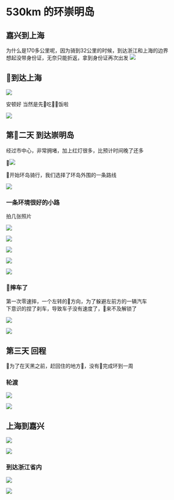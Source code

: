 # 530km 的环崇明岛
## 嘉兴到上海
为什么是170多公里呢，因为骑到32公里的时候，到达浙江和上海的边界<br>
想起没带身份证，无奈只能折返，拿到身份证再次出发
![](https://riverluooo.oss-cn-beijing.aliyuncs.com/img/20181014225054.jpeg)
## 到达上海
![](https://riverluooo.oss-cn-beijing.aliyuncs.com/img/20181014230313.jpeg)

安顿好 当然是先吃饭啦

![](https://riverluooo.oss-cn-beijing.aliyuncs.com/img/20181014230434.jpeg)

## 第二天 到达崇明岛
经过市中心，非常拥堵，加上红灯很多，比预计时间晚了还多

![](https://riverluooo.oss-cn-beijing.aliyuncs.com/img/20181015122112.jpeg)

开始环岛骑行，我们选择了环岛外围的一条路线

![](https://riverluooo.oss-cn-beijing.aliyuncs.com/img/20181015122419.jpeg)
### 一条环境很好的小路
拍几张照片

![](https://riverluooo.oss-cn-beijing.aliyuncs.com/img/20181015122728.jpeg)

![](https://riverluooo.oss-cn-beijing.aliyuncs.com/img/20181015122742.jpeg)

![](https://riverluooo.oss-cn-beijing.aliyuncs.com/img/20181015122805.jpeg)

![](https://riverluooo.oss-cn-beijing.aliyuncs.com/img/20181015122813.jpeg)

![](https://riverluooo.oss-cn-beijing.aliyuncs.com/img/20181015122819.jpeg)

### 摔车了
第一次零速摔，一个左转的方向，为了躲避左前方的一辆汽车<br>
下意识的捏了刹车，导致车子没有速度了，来不及解锁了

![](https://riverluooo.oss-cn-beijing.aliyuncs.com/img/20181015123344.jpeg)

![](https://riverluooo.oss-cn-beijing.aliyuncs.com/img/20181015123354.jpeg)

## 第三天 回程
为了在天黑之前，赶回住的地方，没有完成环到一周
### 轮渡
![](https://riverluooo.oss-cn-beijing.aliyuncs.com/img/20181015134452.jpeg)

![](https://riverluooo.oss-cn-beijing.aliyuncs.com/img/20181015134401.jpeg)

## 上海到嘉兴
![](https://riverluooo.oss-cn-beijing.aliyuncs.com/img/20181015134751.jpeg)

![](https://riverluooo.oss-cn-beijing.aliyuncs.com/img/20181015134800.jpg)

### 到达浙江省内
![](https://riverluooo.oss-cn-beijing.aliyuncs.com/img/20181015134818.jpg)

![](https://riverluooo.oss-cn-beijing.aliyuncs.com/img/20181015134856.jpeg)




